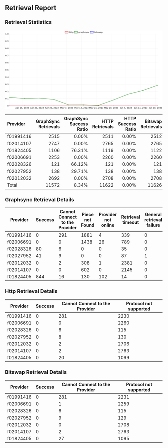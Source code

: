 ## Retrieval Report
### Retrieval Statistics
<img src="https://raw.githubusercontent.com/data-preservation-programs/filplus-checker-assets/main/filecoin-project/filecoin-plus-large-datasets/issues/1712/1687342734757.png"/>

| Provider  | GraphSync Retrievals | GraphSync Success Ratio | HTTP Retrievals | HTTP Success Ratio | Bitswap Retrievals | Bitswap Success Ratio |
| :-------- | -------------------: | ----------------------: | --------------: | -----------------: | -----------------: | --------------------: |
| f01991416 |                 2515 |                   0.00% |            2511 |              0.00% |               2512 |                 0.00% |
| f02014107 |                 2747 |                   0.00% |            2765 |              0.00% |               2765 |                 0.00% |
| f01824405 |                 1106 |                  76.31% |            1119 |              0.00% |               1122 |                 0.00% |
| f02006691 |                 2253 |                   0.00% |            2260 |              0.00% |               2260 |                 0.00% |
| f02028326 |                  121 |                  66.12% |             121 |              0.00% |                121 |                 0.00% |
| f02027952 |                  138 |                  29.71% |             138 |              0.00% |                138 |                 0.00% |
| f02012032 |                 2692 |                   0.00% |            2708 |              0.00% |               2708 |                 0.00% |
| Total     |                11572 |                   8.34% |           11622 |              0.00% |              11626 |                 0.00% |

### Graphsync Retrieval Details
| Provider  | Success | Cannot Connect to the Provider | Piece not Found | Provider not online | Retrieval timeout | General retrieval failure |
| --------- | ------- | ------------------------------ | --------------- | ------------------- | ----------------- | ------------------------- |
| f01991416 | 0       | 291                            | 1881            | 4                   | 339               | 0                         |
| f02006691 | 0       | 0                              | 1438            | 26                  | 789               | 0                         |
| f02028326 | 80      | 6                              | 0               | 0                   | 35                | 0                         |
| f02027952 | 41      | 9                              | 0               | 0                   | 87                | 1                         |
| f02012032 | 0       | 2                              | 308             | 1                   | 2381              | 0                         |
| f02014107 | 0       | 0                              | 602             | 0                   | 2145              | 0                         |
| f01824405 | 844     | 16                             | 130             | 102                 | 14                | 0                         |

### Http Retrieval Details
| Provider  | Success | Cannot Connect to the Provider | Protocol not supported |
| --------- | ------- | ------------------------------ | ---------------------- |
| f01991416 | 0       | 281                            | 2230                   |
| f02006691 | 0       | 0                              | 2260                   |
| f02028326 | 0       | 6                              | 115                    |
| f02027952 | 0       | 8                              | 130                    |
| f02012032 | 0       | 2                              | 2706                   |
| f02014107 | 0       | 2                              | 2763                   |
| f01824405 | 0       | 20                             | 1099                   |

### Bitswap Retrieval Details
| Provider  | Success | Cannot Connect to the Provider | Protocol not supported |
| --------- | ------- | ------------------------------ | ---------------------- |
| f01991416 | 0       | 281                            | 2231                   |
| f02006691 | 0       | 1                              | 2259                   |
| f02028326 | 0       | 6                              | 115                    |
| f02027952 | 0       | 9                              | 129                    |
| f02012032 | 0       | 0                              | 2708                   |
| f02014107 | 0       | 2                              | 2763                   |
| f01824405 | 0       | 27                             | 1095                   |
